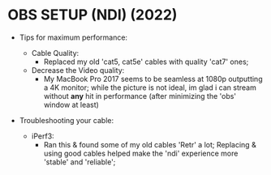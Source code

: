 # OBS SETUP (NDI) (2022)
- Tips for maximum performance:
	- Cable Quality:
		- Replaced my old 'cat5, cat5e' cables with quality 'cat7' ones;
	- Decrease the Video quality:
		- My MacBook Pro 2017 seems to be seamless at 1080p outputting a 4K monitor; while the picture is not ideal, im glad i can stream without __any__ hit in performance (after minimizing the 'obs' window at least)

- Troubleshooting your cable:
	- iPerf3:
		- Ran this & found some of my old cables 'Retr' a lot; Replacing & using good cables helped make the 'ndi' experience more 'stable' and 'reliable';
